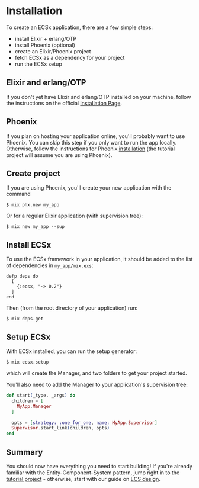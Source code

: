 # Installation

To create an ECSx application, there are a few simple steps:

  * install Elixir + erlang/OTP
  * install Phoenix (optional)
  * create an Elixir/Phoenix project
  * fetch ECSx as a dependency for your project
  * run the ECSx setup

## Elixir and erlang/OTP

If you don't yet have Elixir and erlang/OTP installed on your machine, follow the instructions on the official [Installation Page](https://elixir-lang.org/install.html).  

## Phoenix

If you plan on hosting your application online, you'll probably want to use Phoenix.  You can skip this step if you only want to run the app locally.  Otherwise, follow the instructions for Phoenix [installation](https://hexdocs.pm/phoenix/installation.html) (the tutorial project will assume you are using Phoenix).

## Create project

If you are using Phoenix, you'll create your new application with the command

```console
$ mix phx.new my_app
```

Or for a regular Elixir application (with supervision tree):

```console
$ mix new my_app --sup
```

## Install ECSx

To use the ECSx framework in your application, it should be added to the list of dependencies in `my_app/mix.exs`:

```
defp deps do
  [
    {:ecsx, "~> 0.2"}
  ]
end
```

Then (from the root directory of your application) run:

```console
$ mix deps.get
```

## Setup ECSx

With ECSx installed, you can run the setup generator:

```console
$ mix ecsx.setup
```

which will create the Manager, and two folders to get your project started.

You'll also need to add the Manager to your application's supervision tree:

```elixir
def start(_type, _args) do
  children = [
    MyApp.Manager
  ]

  opts = [strategy: :one_for_one, name: MyApp.Supervisor]
  Supervisor.start_link(children, opts)
end
```

## Summary

You should now have everything you need to start building!  If you're already familiar with the Entity-Component-System pattern, jump right in to the [tutorial project](tutorial.md) - otherwise, start with our guide on [ECS design](ecs_design.md).
